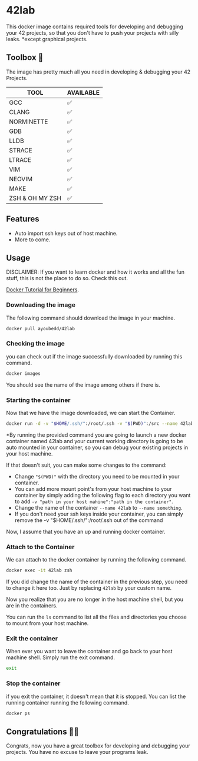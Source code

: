 # 42lab

This docker image contains required tools for developing and debugging your 42 projects, so that you don't have to push your projects with silly leaks.
\*except graphical projects.

## Toolbox 🧰

The image has pretty much all you need in developing & debugging your 42 Projects.

| TOOL            | AVAILABLE |
| --------------- | --------- |
| GCC             | ✅        |
| CLANG           | ✅        |
| NORMINETTE      | ✅        |
| GDB             | ✅        |
| LLDB            | ✅        |
| STRACE          | ✅        |
| LTRACE          | ✅        |
| VIM             | ✅        |
| NEOVIM          | ✅        |
| MAKE            | ✅        |
| ZSH & OH MY ZSH | ✅        |

## Features

- Auto import ssh keys out of host machine.
- More to come.

## Usage

DISCLAIMER: If you want to learn docker and how it works and all the fun stuff, this is not the place to do so. Check this out.

[Docker Tutorial for Beginners](https://www.youtube.com/watch?v=fqMOX6JJhGo).

### Downloading the image

The following command should download the image in your machine.

```sh
docker pull ayoubedd/42lab
```

### Checking the image

you can check out if the image successfully downloaded by running this command.

```sh
docker images
```

You should see the name of the image among others if there is.

### Starting the container

Now that we have the image downloaded, we can start the Container.

```sh
docker run -d -v "$HOME/.ssh/":/root/.ssh -v "$(PWD)":/src --name 42lab ayoubedd/42lab
```

\*By running the provided command you are going to launch a new docker container named 42lab and your current working directory is going to be auto mounted in your container, so you can debug your existing projects in your host machine.

If that doesn't suit, you can make some changes to the command:

- Change `"$(PWD)"` with the directory you need to be mounted in your container.
- You can add more mount point's from your host machine to your container by simply adding the following flag to each directory you want to add `-v "path in your host mahine":"path in the container"`.
- Change the name of the container `--name 42lab` to `--name something`.
- If you don't need your ssh keys inside your container, you can simply remove the -v "$HOME/.ssh/":/root/.ssh out of the command

Now, I assume that you have an up and running docker container.

### Attach to the Container

We can attach to the docker container by running the following command.

```sh
docker exec -it 42lab zsh
```

If you did change the name of the container in the previous step, you need to change it here too. Just by replacing `42lab` by your custom name.

Now you realize that you are no longer in the host machine shell, but you are in the containers.

You can run the `ls` command to list all the files and directories you choose to mount from your host machine.

### Exit the container

When ever you want to leave the container and go back to your host machine shell. Simply run the exit command.

```sh
exit
```

### Stop the container

if you exit the container, it doesn't mean that it is stopped. You can list the running container running the following command.

```sh
docker ps
```

## Congratulations 🎉🎉

Congrats, now you have a great toolbox for developing and debugging your projects. You have no excuse to leave your programs leak.
